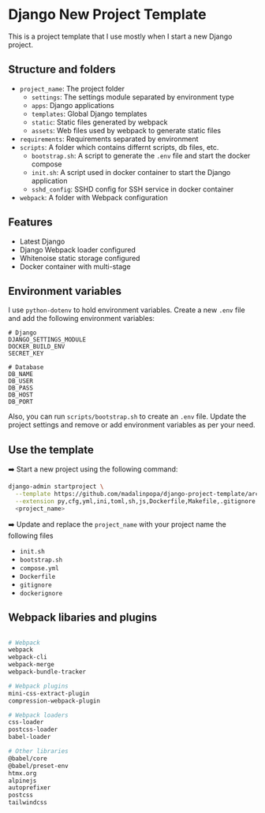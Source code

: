 # Django New Project Template

This is a project template that I use mostly when I start a new Django project.

## Structure and folders

- `project_name`: The project folder
  - `settings`: The settings module separated by environment type
  - `apps`: Django applications
  - `templates`: Global Django templates
  - `static`: Static files generated by webpack
  - `assets`: Web files used by webpack to generate static files
- `requirements`: Requirements separated by environment
- `scripts`: A folder which contains differnt scripts, db files, etc.
  - `bootstrap.sh`: A script to generate the `.env` file and start the docker compose
  - `init.sh`: A script used in docker container to start the Django application
  - `sshd_config`: SSHD config for SSH service in docker container
- `webpack`: A folder with Webpack configuration

## Features

- Latest Django
- Django Webpack loader configured
- Whitenoise static storage configured
- Docker container with multi-stage

## Environment variables

I use `python-dotenv` to hold environment variables. Create a new `.env` file
and add the following environment variables:

```
# Django
DJANGO_SETTINGS_MODULE
DOCKER_BUILD_ENV
SECRET_KEY

# Database
DB_NAME
DB_USER
DB_PASS
DB_HOST
DB_PORT
```

Also, you can run `scripts/bootstrap.sh` to create an `.env` file. Update the project settings and remove or add environment variables as per your need.

## Use the template

➡️ Start a new project using the following command:

```bash
django-admin startproject \
  --template https://github.com/madalinpopa/django-project-template/archive/master.zip \
  --extension py,cfg,yml,ini,toml,sh,js,Dockerfile,Makefile,.gitignore \
  <project_name>

```

➡️ Update and replace the `project_name` with your project name the following files

- `init.sh`
- `bootstrap.sh`
- `compose.yml`
- `Dockerfile`
- `gitignore`
- `dockerignore`

## Webpack libaries and plugins

```bash

# Webpack
webpack
webpack-cli
webpack-merge
webpack-bundle-tracker

# Webpack plugins
mini-css-extract-plugin
compression-webpack-plugin

# Webpack loaders
css-loader
postcss-loader
babel-loader

# Other libraries
@babel/core
@babel/preset-env
htmx.org
alpinejs
autoprefixer
postcss
tailwindcss
```
